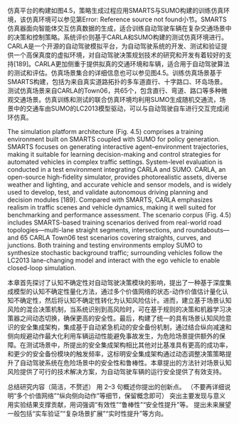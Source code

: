 仿真平台的构建如图4.5，策略生成过程应用SMARTS与SUMO构建的训练仿真环境，该仿真环境可以参见第Error: Reference source not found小节。SMARTS仿真器面向智能体交互仿真数据的生成，适合训练自动驾驶车辆在复杂交通场景中的决策和控制策略。系统评价则基于CARLA和SUMO构建的测试仿真环境进行。CARLA是一个开源的自动驾驶模拟平台，为自动驾驶系统的开发、测试和验证提供一个高保真度的虚拟环境，对自动驾驶决策规划技术的研究和开发有着较好的支持[189]。CARLA更加侧重于提供拟真的交通环境和车辆，适合用于自动驾驶算法的测试和评估。仿真场景集合的详细信息也可以参见图4.5。训练仿真场景基于SMARTS构建，包括为来自真实道路拓扑的多车道直行、十字路口、环岛场景。测试仿真场景来自CARLA的Town06，共65个，包含直行、弯道、路口等多种微观交通场景。仿真训练和测试的联合仿真环境均利用SUMO生成随机交通流，场景中的交通车由SUMO的LC2013模型驱动，可以与自动驾驶自车进行交互完成闭环仿真。

The simulation platform architecture (Fig. 4.5) comprises a training environment built on SMARTS coupled with SUMO for policy generation. SMARTS focuses on generating interactive agent–environment trajectories, making it suitable for learning decision-making and control strategies for automated vehicles in complex traffic settings. System-level evaluation is conducted in a test environment integrating CARLA and SUMO. CARLA, an open-source high-fidelity simulator, provides photorealistic assets, diverse weather and lighting, and accurate vehicle and sensor models, and is widely used to develop, test, and validate autonomous driving planning and decision modules [189]. Compared with SMARTS, CARLA emphasizes realism in traffic scenes and vehicle dynamics, making it well suited for benchmarking and performance assessment. The scenario corpus (Fig. 4.5) includes SMARTS-based training scenarios derived from real-world road topologies—multi-lane straight segments, intersections, and roundabouts—and 65 CARLA Town06 test scenarios covering straights, curves, and junctions. Both training and testing environments employ SUMO to synthesize stochastic background traffic; surrounding vehicles follow the LC2013 lane-changing model and interact with the ego vehicle to enable closed-loop simulation.


本章首先探讨了认知不确定性对自动驾驶决策模块的影响，提出了一种基于深度集成模型的认知不确定性量化方法，通过多个价值网络的状态-动作价值估计量化认知不确定性，然后将认知不确定性转化为认知风险估计。进而，建立基于场景认知风险的混合决策机制，当系统识别到高风险时，可在基于规则的决策和机器学习决策器之间动态切换，确保更高的安全性。最后，构建了统一的具有场景认知风险意识的安全集成架构，集成基于自动紧急机动的安全备份机制，通过结合纵向减速和侧向规避动作最大化利用车辆运动性能避免事故发生，为危险场景提供额外的保障。在测试场景中，所提出的安全集成架构相比其他对比基准具有更高的成功率，和更少的安全备份模块的触发频率，这标明安全集成架构通过动态调整决策策略提升了自动驾驶系统在危险场景中的安全性和鲁棒性。本章提出的方法针对场景认知风险提供了可行的技术解决方案，为自动驾驶车辆的运行安全提供了有效支持。

总结研究内容（简洁，不赘述）
用 2–3 句概述你提出的创新点。
（不要再详细说明“多个价值网络”“纵向侧向动作”等细节，保留概念即可）
突出主要发现与意义
用实验结果支撑贡献，用词强调“有效性”“鲁棒性”“安全性提升”等。
提出未来展望
一般包括“实车验证”“复杂场景扩展”“实时性提升”等方向。



